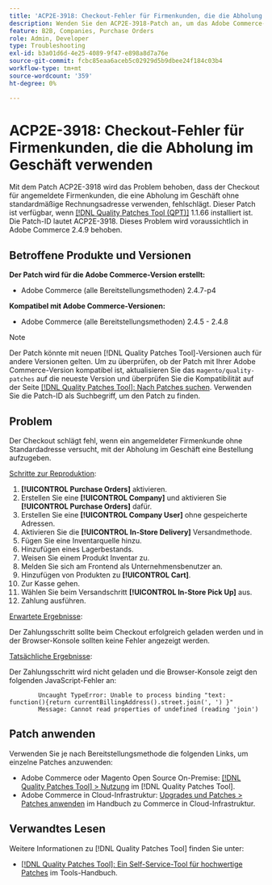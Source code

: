 ```yaml
---
title: 'ACP2E-3918: Checkout-Fehler für Firmenkunden, die die Abholung im Geschäft verwenden'
description: Wenden Sie den ACP2E-3918-Patch an, um das Adobe Commerce-Problem zu beheben, bei dem der Checkout für angemeldete Firmenkunden, die eine Abholung im Geschäft ohne standardmäßige Rechnungsadresse verwenden, fehlschlägt.
feature: B2B, Companies, Purchase Orders
role: Admin, Developer
type: Troubleshooting
exl-id: b3a01d6d-4e25-4089-9f47-e898a8d7a76e
source-git-commit: fcbc85eaa6aceb5c02929d5b9dbee24f184c03b4
workflow-type: tm+mt
source-wordcount: '359'
ht-degree: 0%

---
```


# ACP2E-3918: Checkout-Fehler für Firmenkunden, die die Abholung im Geschäft verwenden

Mit dem Patch ACP2E-3918 wird das Problem behoben, dass der Checkout für angemeldete Firmenkunden, die eine Abholung im Geschäft ohne standardmäßige Rechnungsadresse verwenden, fehlschlägt. Dieser Patch ist verfügbar, wenn [[!DNL Quality Patches Tool (QPT)]](/help/tools/quality-patches-tool/quality-patches-tool-to-self-serve-quality-patches.md) 1.1.66 installiert ist. Die Patch-ID lautet ACP2E-3918. Dieses Problem wird voraussichtlich in Adobe Commerce 2.4.9 behoben.

## Betroffene Produkte und Versionen

**Der Patch wird für die Adobe Commerce-Version erstellt:**

* Adobe Commerce (alle Bereitstellungsmethoden) 2.4.7-p4

**Kompatibel mit Adobe Commerce-Versionen:**

* Adobe Commerce (alle Bereitstellungsmethoden) 2.4.5 - 2.4.8

>[!NOTE]
>
>Der Patch könnte mit neuen [!DNL Quality Patches Tool]-Versionen auch für andere Versionen gelten. Um zu überprüfen, ob der Patch mit Ihrer Adobe Commerce-Version kompatibel ist, aktualisieren Sie das `magento/quality-patches` auf die neueste Version und überprüfen Sie die Kompatibilität auf der Seite [[!DNL Quality Patches Tool]: Nach Patches suchen](https://experienceleague.adobe.com/tools/commerce-quality-patches/index.html). Verwenden Sie die Patch-ID als Suchbegriff, um den Patch zu finden.

## Problem

Der Checkout schlägt fehl, wenn ein angemeldeter Firmenkunde ohne Standardadresse versucht, mit der Abholung im Geschäft eine Bestellung aufzugeben.

<u>Schritte zur Reproduktion</u>:

1. **[!UICONTROL Purchase Orders]** aktivieren.
1. Erstellen Sie eine **[!UICONTROL Company]** und aktivieren Sie **[!UICONTROL Purchase Orders]** dafür.
1. Erstellen Sie eine **[!UICONTROL Company User]** ohne gespeicherte Adressen.
1. Aktivieren Sie die **[!UICONTROL In-Store Delivery]** Versandmethode.
1. Fügen Sie eine Inventarquelle hinzu.
1. Hinzufügen eines Lagerbestands.
1. Weisen Sie einem Produkt Inventar zu.
1. Melden Sie sich am Frontend als Unternehmensbenutzer an.
1. Hinzufügen von Produkten zu **[!UICONTROL Cart]**.
1. Zur Kasse gehen.
1. Wählen Sie beim Versandschritt **[!UICONTROL In-Store Pick Up]** aus.
1. Zahlung ausführen.

<u>Erwartete Ergebnisse</u>:

Der Zahlungsschritt sollte beim Checkout erfolgreich geladen werden und in der Browser-Konsole sollten keine Fehler angezeigt werden.

<u>Tatsächliche Ergebnisse</u>:

Der Zahlungsschritt wird nicht geladen und die Browser-Konsole zeigt den folgenden JavaScript-Fehler an:

```
        Uncaught TypeError: Unable to process binding "text: function(){return currentBillingAddress().street.join(', ') }"
        Message: Cannot read properties of undefined (reading 'join')
```

## Patch anwenden

Verwenden Sie je nach Bereitstellungsmethode die folgenden Links, um einzelne Patches anzuwenden:

* Adobe Commerce oder Magento Open Source On-Premise: [[!DNL Quality Patches Tool] > Nutzung](/help/tools/quality-patches-tool/usage.md) im [!DNL Quality Patches Tool].
* Adobe Commerce in Cloud-Infrastruktur: [Upgrades und Patches > Patches anwenden](https://experienceleague.adobe.com/docs/commerce-cloud-service/user-guide/develop/upgrade/apply-patches.html) im Handbuch zu Commerce in Cloud-Infrastruktur.

## Verwandtes Lesen

Weitere Informationen zu [!DNL Quality Patches Tool] finden Sie unter:

* [[!DNL Quality Patches Tool]: Ein Self-Service-Tool für hochwertige Patches](/help/tools/quality-patches-tool/quality-patches-tool-to-self-serve-quality-patches.md) im Tools-Handbuch.
